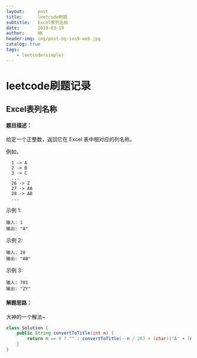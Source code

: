```yaml
---
layout:     post
title:      leetcode刷题
subtitle:   Excel表列名称
date:       2019-03-19
author:     HK
header-img: img/post-bg-ios9-web.jpg
catalog: true
tags:
    - leetcode(simple)
---
```

# leetcode刷题记录
## Excel表列名称

#### 题目描述：
给定一个正整数，返回它在 Excel 表中相对应的列名称。

例如，

      1 -> A
      2 -> B
      3 -> C
      ...
      26 -> Z
      27 -> AA
      28 -> AB 
      ...
示例 1:

    输入: 1
    输出: "A"
示例 2:

    输入: 28
    输出: "AB"
示例 3:

    输入: 701
    输出: "ZY"
    
#### 解题思路：
大神的一个解法~
```java
class Solution {
    public String convertToTitle(int n) {
        return n == 0 ? "" : convertToTitle(--n / 26) + (char)('A' + (n % 26));
    }
}
```
